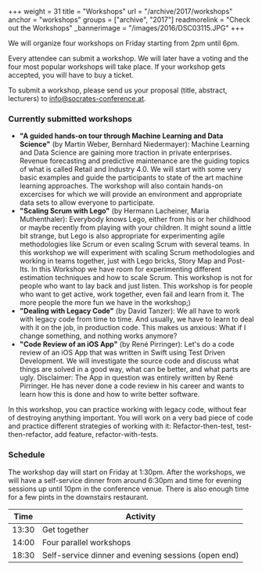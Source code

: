 +++
weight = 31
title = "Workshops"
url = "/archive/2017/workshops"
anchor = "workshops"
groups = ["archive", "2017"]
readmorelink = "Check out the Workshops"
_bannerimage = "/images/2016/DSC03115.JPG"
+++

We will organize four workshops on Friday starting from 2pm until 6pm. 

Every attendee can submit a workshop. We will later have a voting and the four most popular workshops will take place. 
If your workshop gets accepted, you will have to buy a ticket.

To submit a workshop, please send us your proposal (title, abstract, lecturers) to [info@socrates-conference.at](mailto:info@socrates-conference.at).

<!--more-->
<h3>Currently submitted workshops</h3>

* **"A guided hands-on tour through Machine Learning and Data Science"** (by Martin Weber, Bernhard Niedermayer): Machine Learning and Data Science are gaining more traction in private enterprises. Revenue forecasting and predictive maintenance are the guiding topics of what is called Retail and Industry 4.0. We will start with some very basic examples and guide the participants to state of the art machine learning approaches. The workshop will also contain hands-on excercises for which we will provide an environment and appropriate data sets to allow everyone to participate.
* **"Scaling Scrum with Lego"** (by Hermann Lacheiner, Maria Muthenthaler): Everybody knows Lego, either from his or her childhood or maybe recently from playing with your children. It might sound a little bit strange, but Lego is also appropriate for experimenting agile methodologies like Scrum or even scaling Scrum with several teams. In this workshop we will experiment with scaling Scrum methodologies and working in teams together, just with Lego bricks, Story Map and Post-Its. In this Workshop we have room for experimenting different estimation techniques and how to scale Scrum. This workshop is not for people who want to lay back and just listen. This workshop is for people who want to get active, work together, even fail and learn from it. The more people the more fun we have in the workshop;)
* **"Dealing with Legacy Code"** (by David Tanzer): We all have to work with legacy code from time to time. And usually, we have to learn to deal with it on the job, in production code. This makes us anxious: What if I change something, and nothing works anymore?  
* **"Code Review of an iOS App"** (by René Pirringer): Let's do a code review of an iOS App that was written in Swift using Test Driven Development. We will investigate the source code and discuss what things are solved in a good way, what can be better, and what parts are ugly. Disclaimer: The App in question was entirely written by René Pirringer. He has never done a code review in his career and wants to learn how this is done and how to write better software.

In this workshop, you can practice working with legacy code, without fear of destroying anything important. You will work on a very bad piece of code and practice different strategies of working with it: Refactor-then-test, test-then-refactor, add feature, refactor-with-tests.

<h3>Schedule</h3>

The workshop day will start on Friday at 1:30pm. After the workshops, we will have a self-service dinner from around 6:30pm and time for evening sessions up until 10pm in the conference venue. There is also enough time for a few pints in the downstairs restaurant.

| Time | Activity |
|-------|-----------|
| 13:30 | Get together |
| 14:00 | Four parallel workshops |
| 18:30 | Self-service dinner and evening sessions (open end) |

